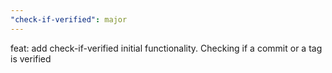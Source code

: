 ```yaml
---
"check-if-verified": major
---
```


feat: add check-if-verified initial functionality. Checking if a commit or a tag
is verified
